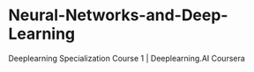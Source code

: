 # Neural-Networks-and-Deep-Learning
Deeplearning Specialization Course 1 |
Deeplearning.AI Coursera
